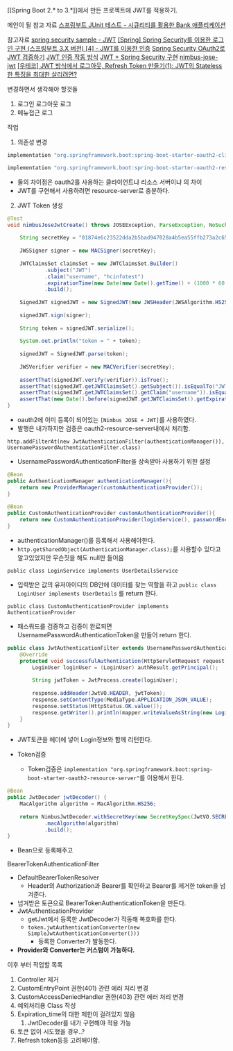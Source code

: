 [[Spring Boot 2.* to 3.*]]에서 만든 프로젝트에 JWT를 적용하기.

메인이 될 참고 자료
[스프링부트 JUnit 테스트 - 시큐리티를 활용한 Bank 애플리케이션](https://github.com/codingspecialist/junit-bank-class)

참고자료
[spring security sample - JWT](https://github.com/spring-projects/spring-security-samples/tree/main/servlet/spring-boot/java/jwt/login)
[[Spring] Spring Security를 이용한 로그인 구현 (스프링부트 3.X 버전) [4] - JWT를 이용한 인증](https://velog.io/@dh1010a/Spring-Spring-Security%EB%A5%BC-%EC%9D%B4%EC%9A%A9%ED%95%9C-%EB%A1%9C%EA%B7%B8%EC%9D%B8-%EA%B5%AC%ED%98%84-%EC%8A%A4%ED%94%84%EB%A7%81%EB%B6%80%ED%8A%B8-3.X-%EB%B2%84%EC%A0%84-4-JWT%EB%A5%BC-%EC%9D%B4%EC%9A%A9%ED%95%9C-%EC%9D%B8%EC%A6%9D)
[Spring Security OAuth2로 JWT 검증하기](https://velog.io/@hong1008/spring-oauth-jwt)
[JWT 인증 작동 방식](https://docs.spring.io/spring-security/reference/servlet/oauth2/resource-server/jwt.html#oauth2resourceserver-jwt-architecture)
[JWT + Spring Security 구현](https://velog.io/@wooyong99/JWT-Spring-Security-%EA%B5%AC%ED%98%84)
[nimbus-jose-jwt](https://connect2id.com/products/nimbus-jose-jwt/examples/jwt-with-hmac)
[[우테코] JWT 방식에서 로그아웃, Refresh Token 만들기(1): JWT의 Stateless한 특징을 최대한 살리려면?](https://engineerinsight.tistory.com/232)

변경하면서 생각해야 할것들
1. 로그인 로그아웃 로그
2. 메뉴접근 로그

작업
1. 의존성 변경
```groovy
implementation "org.springframework.boot:spring-boot-starter-oauth2-client"

implementation "org.springframework.boot:spring-boot-starter-oauth2-resource-server"
```
- 둘의 차이점은 oauth2를 사용하는 클라이언트냐 리소스 서버이냐 의 차이
- JWT를 구현해서 사용하려면 resource-server로 충분하다.

2. JWT Token 생성
```java
@Test  
void nimbusJoseJwtCreate() throws JOSEException, ParseException, NoSuchAlgorithmException {  
  
    String secretKey = "01874e6c23522dda2b5bad947028a4b5ea55ffb273a2c650a4fef31469519942";  
  
    JWSSigner signer = new MACSigner(secretKey);  
  
    JWTClaimsSet claimsSet = new JWTClaimsSet.Builder()  
            .subject("JWT")  
            .claim("username", "hcinfotest")  
            .expirationTime(new Date(new Date().getTime() + (1000 * 60 * 60 * 24 * 7)))  
            .build();  
  
    SignedJWT signedJWT = new SignedJWT(new JWSHeader(JWSAlgorithm.HS256), claimsSet);  
  
    signedJWT.sign(signer);  
  
    String token = signedJWT.serialize();  
  
    System.out.println("token = " + token);  
  
    signedJWT = SignedJWT.parse(token);  
  
    JWSVerifier verifier = new MACVerifier(secretKey);  
  
    assertThat(signedJWT.verify(verifier)).isTrue();  
    assertThat(signedJWT.getJWTClaimsSet().getSubject()).isEqualTo("JWT");  
    assertThat(signedJWT.getJWTClaimsSet().getClaim("username")).isEqualTo("hcinfotest");  
    assertThat(new Date().before(signedJWT.getJWTClaimsSet().getExpirationTime())).isTrue();  
}
```
- oauth2에 이미 등록이 되어있는 `[Nimbus JOSE + JWT]`를 사용하였다.
- 발행은 내가하지만 검증은 oauth2-resource-server내에서 처리함.

`http.addFilterAt(new JwtAuthenticationFilter(authenticationManager()), UsernamePasswordAuthenticationFilter.class)`
- UsernamePasswordAuthenticationFilter을 상속받아 사용하기 위한 설정

```java
@Bean  
public AuthenticationManager authenticationManager(){  
    return new ProviderManager(customAuthenticationProvider());  
}  
  
@Bean  
public CustomAuthenticationProvider customAuthenticationProvider(){  
    return new CustomAuthenticationProvider(loginService(), passwordEncoder());  
}
```
- authenticationManager()를 등록해서 사용해야한다.
- `http.getSharedObject(AuthenticationManager.class);`를 사용할수 있다고 알고있었지만 무슨짓을 해도 null만 들어옴

`public class LoginService implements UserDetailsService`
- 입력받은 값의 유저아이디의 DB안에 데이터를 찾는 역할을 하고 `public class LoginUser implements UserDetails` 를 return 한다.

`public class CustomAuthenticationProvider implements AuthenticationProvider`
- 패스워드를 검증하고 검증이 완료되면 UsernamePasswordAuthenticationToken을 만들어 return 한다.

```java
public class JwtAuthenticationFilter extends UsernamePasswordAuthenticationFilter {
	@Override  
	protected void successfulAuthentication(HttpServletRequest request, HttpServletResponse response, FilterChain chain, Authentication authResult) throws IOException, ServletException {  
	    LoginUser loginUser = (LoginUser) authResult.getPrincipal();  
	  
	    String jwtToken = JwtProcess.create(loginUser);  
	  
	    response.addHeader(JwtVO.HEADER, jwtToken);  
	    response.setContentType(MediaType.APPLICATION_JSON_VALUE);  
	    response.setStatus(HttpStatus.OK.value());  
	    response.getWriter().println(mapper.writeValueAsString(new LoginResponse(loginUser)));  
	}
}
```
- JWT토큰을 헤더에 넣어 Login정보와 함께 리턴한다.

- Token검증
	- Token검증은 `implementation "org.springframework.boot:spring-boot-starter-oauth2-resource-server"`를 이용해서 한다.

```java
@Bean  
public JwtDecoder jwtDecoder() {  
    MacAlgorithm algorithm = MacAlgorithm.HS256;  
  
    return NimbusJwtDecoder.withSecretKey(new SecretKeySpec(JwtVO.SECRET.getBytes(), algorithm.getName()))  
            .macAlgorithm(algorithm)  
            .build();  
}
```
- Bean으로 등록해주고

BearerTokenAuthenticationFilter
- DefaultBearerTokenResolver
	- Header의 Authorization과 Bearer를 확인하고 Bearer를 제거한 token을 넘겨준다.
- 넘겨받은 토큰으로 BearerTokenAuthenticationToken을 만든다.
- JwtAuthenticationProvider
	- getJwt에서 등록한 JwtDecoder가 작동해 복호화를 한다.
	- `token.jwtAuthenticationConverter(new SimpleJwtAuthenticationConverter()))`
		- 등록한 Converter가 발동한다.
- **Provider와 Converter는 커스텀이 가능하다.** 

이후 부터 작업할 목록
1. Controller 제거
2. CustomEntryPoint 권한(401) 관련 에러 처리 변경
3. CustomAccessDeniedHandler 권한(403) 관련 에러 처리 변경
4. 예외처리용 Class 작성
5. Expiration_time의 대한 제한이 걸려있지 않음
	1. JwtDecoder를 내가 구현해야 적용 가능
6. 토큰 없이 시도했을 경우..?
7. Refresh token등등 고려해야함.